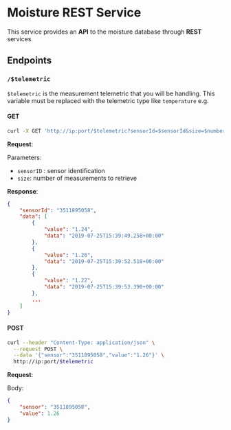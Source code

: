 # Moisture REST Service

This service provides an __API__ to the moisture database through __REST__ services

## Endpoints

### `/$telemetric`

`$telemetric` is the measurement telemetric that you will be handling. This variable must be replaced with the telemetric type like `temperature` e.g.



#### GET
```bash
curl -X GET 'http://ip:port/$telemetric?sensorId=$sensorId&size=$numberofmeasurements'
```

__Request__:

Parameters:
- `sensorID` : sensor identification
- `size`: number of measurements to retrieve 

__Response__:

```json
{
    "sensorId": "3511895058",
    "data": [
        {
            "value": "1.24",
            "data": "2019-07-25T15:39:49.258+00:00"
        },
        {
            "value": "1.26",
            "data": "2019-07-25T15:39:52.518+00:00"
        },
        {
            "value": "1.22",
            "data": "2019-07-25T15:39:53.390+00:00"
        },
        ...
    ]
}
```

#### POST

```bash
curl --header "Content-Type: application/json" \
  --request POST \
  --data '{"sensor":"3511895058","value":"1.26"}' \
  http://ip:port/$telemetric
```

__Request__:

Body:

```json
{
    "sensor": "3511895058",
    "value": 1.26
}
```


